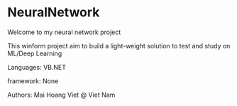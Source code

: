 # NeuralNetwork

Welcome to my neural network project
  
This winform project aim to build a light-weight solution to test and study on ML/Deep Learning 
  
  Languages: VB.NET 
  
  framework: None 
  
  Authors: Mai Hoang Viet @ Viet Nam 
  

